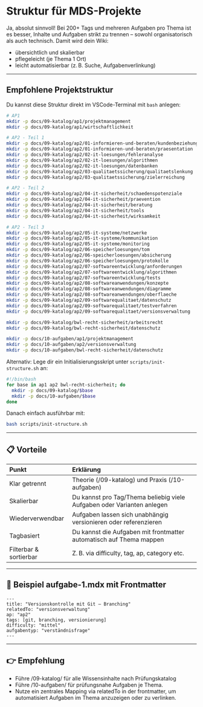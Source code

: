 # Struktur für MDS-Projekte

Ja, absolut sinnvoll! Bei 200+ Tags und mehreren Aufgaben pro Thema ist es besser, Inhalte und Aufgaben strikt zu trennen – sowohl organisatorisch als auch technisch. Damit wird dein Wiki:

- übersichtlich und skalierbar
- pflegeleicht (je Thema 1 Ort)
- leicht automatisierbar (z. B. Suche, Aufgabenverlinkung)

---

## Empfohlene Projektstruktur

Du kannst diese Struktur direkt im VSCode-Terminal mit `bash` anlegen:

```bash
# AP1
mkdir -p docs/09-katalog/ap1/projektmanagement
mkdir -p docs/09-katalog/ap1/wirtschaftlichkeit

# AP2 - Teil 1
mkdir -p docs/09-katalog/ap2/01-informieren-und-beraten/kundenbeziehung
mkdir -p docs/09-katalog/ap2/01-informieren-und-beraten/praesentation
mkdir -p docs/09-katalog/ap2/02-it-loesungen/fehleranalyse
mkdir -p docs/09-katalog/ap2/02-it-loesungen/algorithmen
mkdir -p docs/09-katalog/ap2/02-it-loesungen/datenbanken
mkdir -p docs/09-katalog/ap2/03-qualitaetssicherung/qualitaetslenkung
mkdir -p docs/09-katalog/ap2/03-qualitaetssicherung/zielerreichung

# AP2 - Teil 2
mkdir -p docs/09-katalog/ap2/04-it-sicherheit/schaedenspotenziale
mkdir -p docs/09-katalog/ap2/04-it-sicherheit/praevention
mkdir -p docs/09-katalog/ap2/04-it-sicherheit/beratung
mkdir -p docs/09-katalog/ap2/04-it-sicherheit/tools
mkdir -p docs/09-katalog/ap2/04-it-sicherheit/wirksamkeit

# AP2 - Teil 3
mkdir -p docs/09-katalog/ap2/05-it-systeme/netzwerke
mkdir -p docs/09-katalog/ap2/05-it-systeme/kommunikation
mkdir -p docs/09-katalog/ap2/05-it-systeme/monitoring
mkdir -p docs/09-katalog/ap2/06-speicherloesungen/tom
mkdir -p docs/09-katalog/ap2/06-speicherloesungen/absicherung
mkdir -p docs/09-katalog/ap2/06-speicherloesungen/protokolle
mkdir -p docs/09-katalog/ap2/07-softwareentwicklung/anforderungen
mkdir -p docs/09-katalog/ap2/07-softwareentwicklung/algorithmen
mkdir -p docs/09-katalog/ap2/07-softwareentwicklung/tests
mkdir -p docs/09-katalog/ap2/08-softwareanwendungen/konzepte
mkdir -p docs/09-katalog/ap2/08-softwareanwendungen/diagramme
mkdir -p docs/09-katalog/ap2/08-softwareanwendungen/oberflaeche
mkdir -p docs/09-katalog/ap2/09-softwarequalitaet/datenschutz
mkdir -p docs/09-katalog/ap2/09-softwarequalitaet/testverfahren
mkdir -p docs/09-katalog/ap2/09-softwarequalitaet/versionsverwaltung

mkdir -p docs/09-katalog/bwl-recht-sicherheit/arbeitsrecht
mkdir -p docs/09-katalog/bwl-recht-sicherheit/datenschutz

mkdir -p docs/10-aufgaben/ap1/projektmanagement
mkdir -p docs/10-aufgaben/ap2/versionsverwaltung
mkdir -p docs/10-aufgaben/bwl-recht-sicherheit/datenschutz
```

Alternativ: Lege dir ein Initialisierungsskript unter `scripts/init-structure.sh` an:

```bash
#!/bin/bash
for base in ap1 ap2 bwl-recht-sicherheit; do
  mkdir -p docs/09-katalog/$base
  mkdir -p docs/10-aufgaben/$base
done
```

Danach einfach ausführbar mit:

```bash
bash scripts/init-structure.sh
```

---

## 📋 Vorteile

| Punkt | Erklärung |
| :--- | :--- |
| Klar getrennt | Theorie (/09-katalog) und Praxis (/10-aufgaben) |
| Skalierbar | Du kannst pro Tag/Thema beliebig viele Aufgaben oder Varianten anlegen |
| Wiederverwendbar | Aufgaben lassen sich unabhängig versionieren oder referenzieren |
| Tagbasiert | Du kannst die Aufgaben mit frontmatter automatisch auf Thema mappen |
| Filterbar & sortierbar | Z. B. via difficulty, tag, ap, category etc. |

---

## 🧪 Beispiel aufgabe-1.mdx mit Frontmatter

```mdx
---
title: "Versionskontrolle mit Git – Branching"
relatedTo: "versionsverwaltung"
ap: "ap2"
tags: [git, branching, versionierung]
difficulty: "mittel"
aufgabentyp: "verständnisfrage"
---
```

---

## 👉 Empfehlung

- Führe /09-katalog/ für alle Wissensinhalte nach Prüfungskatalog
- Führe /10-aufgaben/ für prüfungsnahe Aufgaben je Thema.
- Nutze ein zentrales Mapping via relatedTo in der frontmatter, um automatisiert Aufgaben im Thema anzuzeigen oder zu verlinken.
